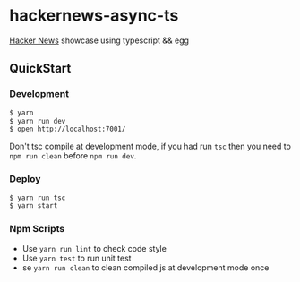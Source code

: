 # hackernews-async-ts

[Hacker News](https://news.ycombinator.com/) showcase using typescript && egg

## QuickStart

### Development

```bash
$ yarn
$ yarn run dev
$ open http://localhost:7001/
```

Don't tsc compile at development mode, if you had run `tsc` then you need to `npm run clean` before `npm run dev`.

### Deploy

```bash
$ yarn run tsc
$ yarn start
```

### Npm Scripts

- Use `yarn run lint` to check code style
- Use `yarn test` to run unit test
- se `yarn run clean` to clean compiled js at development mode once
